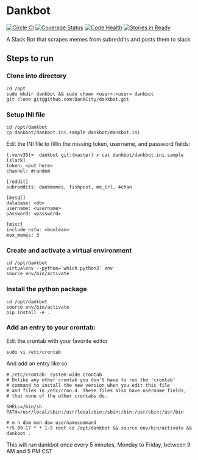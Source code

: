 # Dankbot

[![Circle CI](https://circleci.com/gh/levi-rs/dankbot/tree/master.svg?style=svg)](https://circleci.com/gh/levi-rs/dankbot/tree/master) [![Coverage Status](https://coveralls.io/repos/github/levi-rs/dankbot/badge.svg?branch=master)](https://coveralls.io/github/levi-rs/dankbot?branch=master) [![Code Health](https://landscape.io/github/levi-rs/dankbot/master/landscape.svg?style=flat)](https://landscape.io/github/levi-rs/dankbot/master) [![Stories in Ready](https://badge.waffle.io/levi-rs/dankbot.svg?label=ready&title=Ready)](http://waffle.io/levi-rs/dankbot)

A Slack Bot that scrapes memes from subreddits and posts them to slack

## Steps to run

### Clone into directory
```
cd /opt
sudo mkdir dankbot && sudo chown <user>:<user> dankbot
git clone git@github.com:DankCity/dankbot.git
```

### Setup INI file
```
cd /opt/dankbot
cp dankbot/dankbot.ini.sample dankbot/dankbot.ini
```

Edit the INI file to fillin the missing token, username, and password fields:
```
(.venv35)➜  dankbot git:(master) ✗ cat dankbot/dankbot.ini.sample
[slack]
token: <put here>
channel: #random

[reddit]
subreddits: dankmemes, fishpost, me_irl, 4chan

[mysql]
database: <db>
username: <username>
password: <password>

[misc]
include_nsfw: <boolean>
max_memes: 3
```

### Create and activate a virtual environment
```
cd /opt/dankbot
virtualenv --python=`which python3` env
source env/bin/activate
```

### Install the python package
```
cd /opt/dankbot
source env/bin/activate
pip install -e .
```

### Add an entry to your crontab:
Edit the crontab with your favorite editor
```
sudo vi /etc/crontab
```
And add an entry like so:
```
# /etc/crontab: system-wide crontab
# Unlike any other crontab you don't have to run the 'crontab'
# command to install the new version when you edit this file
# and files in /etc/cron.d. These files also have username fields,
# that none of the other crontabs do.

SHELL=/bin/sh
PATH=/usr/local/sbin:/usr/local/bin:/sbin:/bin:/usr/sbin:/usr/bin

# m h dom mon dow usernamecommand
*/5 09-17 * * 1-5 root cd /opt/dankbot && source env/bin/activate && dankbot .
```

This will run dankbot once every 5 minutes, Monday to Friday, between 9 AM and
5 PM CST
